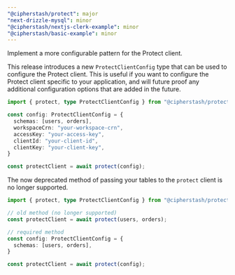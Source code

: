 ```yaml
---
"@cipherstash/protect": major
"next-drizzle-mysql": minor
"@cipherstash/nextjs-clerk-example": minor
"@cipherstash/basic-example": minor
---
```


Implement a more configurable pattern for the Protect client.

This release introduces a new `ProtectClientConfig` type that can be used to configure the Protect client.
This is useful if you want to configure the Protect client specific to your application, and will future proof any additional configuration options that are added in the future.

```ts
import { protect, type ProtectClientConfig } from "@cipherstash/protect";

const config: ProtectClientConfig = {
  schemas: [users, orders],
  workspaceCrn: "your-workspace-crn",
  accessKey: "your-access-key",
  clientId: "your-client-id",
  clientKey: "your-client-key",
}

const protectClient = await protect(config);
```

The now deprecated method of passing your tables to the `protect` client is no longer supported.

```ts
import { protect, type ProtectClientConfig } from "@cipherstash/protect";

// old method (no longer supported)
const protectClient = await protect(users, orders);

// required method
const config: ProtectClientConfig = {
  schemas: [users, orders],
}

const protectClient = await protect(config);
```



